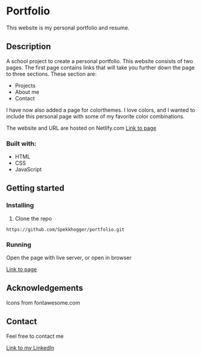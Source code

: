 # Portfolio

This website is my personal portfolio and resume. 

## Description
A school project to create a personal portfolio. This website consists of two pages. The first page contains links that will take you further down the page to three sections. These section are: 
- Projects
- About me
- Contact

I have now also added a page for colorthemes. I love colors, and I wanted to include this personal page with some of my favorite color combinations.

The website and URL are hosted on Netlify.com
[Link to page](https://famous-capybara-9b460e.netlify.app/)

### Built with: 
- HTML
- CSS
- JavaScript 

## Getting started
### Installing
1. Clone the repo
```
https://github.com/Spekkhogger/portfolio.git
```

### Running 
Open the page with live server, or open in browser 

[Link to page](https://famous-capybara-9b460e.netlify.app/)

## Acknowledgements
Icons from fontawesome.com

## Contact 
Feel free to contact me 

[Link to my LinkedIn](https://www.linkedin.com/in/ingeborg-sanna-a2805516a/)


